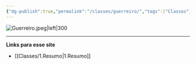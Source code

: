 ```yaml
---
{"dg-publish":true,"permalink":"/classes/guerreiro/","tags":["Classes","Guerreiro"],"created":"2024-07-23T13:36:15.068-03:00"}
---
```



![Guerreiro.jpeg|left|300](/img/user/Arquivos/Guerreiro.jpeg)

___
**Links para esse site**
- [[Classes/1.Resumo\|1.Resumo]]